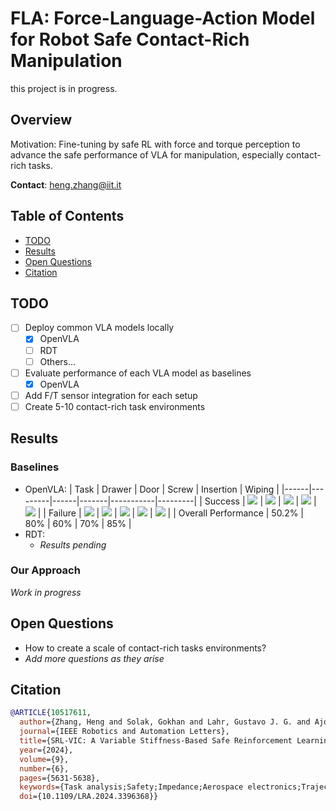 # FLA: Force-Language-Action Model for Robot Safe Contact-Rich Manipulation
this project is in progress.
## Overview
Motivation: Fine-tuning by safe RL with force and torque perception to advance the safe performance of VLA for manipulation, especially contact-rich tasks.

**Contact**: heng.zhang@iit.it

## Table of Contents
- [TODO](#todo)
- [Results](#results)
- [Open Questions](#open-questions)
- [Citation](#citation)

## TODO
- [ ] Deploy common VLA models locally
    - [x] OpenVLA
    - [ ] RDT
    - [ ] Others...
- [ ] Evaluate performance of each VLA model as baselines
    - [x] OpenVLA
- [ ] Add F/T sensor integration for each setup
- [ ] Create 5-10 contact-rich task environments

## Results
### Baselines
- OpenVLA:
    | Task | Drawer | Door | Screw | Insertion | Wiping |
    |------|---------|------|-------|-----------|---------|
    | Success | ![](videos/drawer_success.gif) | ![](videos/door_success.gif) | ![](videos/screw_success.gif) | ![](videos/insertion_success.gif) | ![](videos/wiping_success.gif) |
    | Failure | ![](videos/drawer_fail.gif) | ![](videos/door_fail.gif) | ![](videos/screw_fail.gif) | ![](videos/insertion_fail.gif) | ![](videos/wiping_fail.gif) |
    | Overall Performance | 50.2% | 80% | 60% | 70% | 85% |
- RDT:
    - *Results pending*

### Our Approach
*Work in progress*

## Open Questions
- How to create a scale of contact-rich tasks environments?
- *Add more questions as they arise*

## Citation
```bibtex
@ARTICLE{10517611,
  author={Zhang, Heng and Solak, Gokhan and Lahr, Gustavo J. G. and Ajoudani, Arash},
  journal={IEEE Robotics and Automation Letters}, 
  title={SRL-VIC: A Variable Stiffness-Based Safe Reinforcement Learning for Contact-Rich Robotic Tasks}, 
  year={2024},
  volume={9},
  number={6},
  pages={5631-5638},
  keywords={Task analysis;Safety;Impedance;Aerospace electronics;Trajectory;Conformance testing;Reinforcement learning;Robotics and automation;Compliance and impedance control;reinforce- ment learning (RL);robotics and automation in construction},
  doi={10.1109/LRA.2024.3396368}}
```
